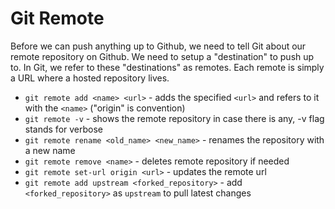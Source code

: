 # Git Remote

Before we can push anything up to Github, we need to tell Git about our remote repository on Github. We need to setup a "destination" to push up to. In Git, we refer to these "destinations" as remotes. Each remote is simply a URL where a hosted repository lives.

- `git remote add <name> <url>` - adds the specified `<url>` and refers to it with the `<name>` ("origin" is convention)
- `git remote -v` - shows the remote repository in case there is any, -v flag stands for verbose
- `git remote rename <old_name> <new_name>` - renames the repository with a new name
- `git remote remove <name>` - deletes remote repository if needed
- `git remote set-url origin <url>` - updates the remote url
- `git remote add upstream <forked_repository>` - add `<forked_repository>` as `upstream` to pull latest changes
